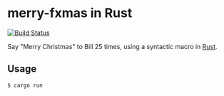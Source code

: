 # merry-fxmas in Rust

[![Build Status](https://travis-ci.org/FranklinChen/merry-fxmas-rust.png)](https://travis-ci.org/FranklinChen/merry-fxmas-rust)

Say "Merry Christmas" to Bill 25 times, using a syntactic macro in [Rust](http://www.rust-lang.org/).

## Usage

```
$ cargo run
```
